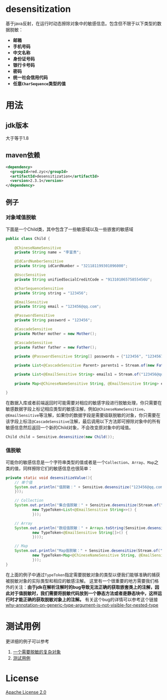 # desensitization
基于java反射，在运行时动态擦除对象中的敏感信息。包含但不限于以下类型的数据脱敏：
* **邮箱**
* **手机号码**
* **中文名称**
* **身份证号码**
* **银行卡号码**
* **密码**
* **统一社会信用代码**
* **任意`CharSequence`类型的值**

# 用法
## jdk版本
大于等于1.8
## maven依赖
```xml
<dependency>
  <groupId>red.zyc</groupId>
  <artifactId>desensitization</artifactId>
  <version>2.3.1</version>
</dependency>
```
## 例子
### 对象域值脱敏
下面是一个Child类，其中包含了一些敏感域以及一些嵌套的敏感域
```java
public class Child {
    
    @ChineseNameSensitive
    private String name = "李富贵";

    @IdCardNumberSensitive
    private String idCardNumber = "321181199301096000";

    @UsccSensitive
    private String unifiedSocialCreditCode = "91310106575855456U";

    @CharSequenceSensitive
    private String string = "123456";

    @EmailSensitive
    private String email = "123456@qq.com";

    @PasswordSensitive
    private String password = "123456";

    @CascadeSensitive
    private Mother mother = new Mother();

    @CascadeSensitive
    private Father father = new Father();
    
    private @PasswordSensitive String[] passwords = {"123456", "1234567", "12345678"};

    private List<@CascadeSensitive Parent> parents1 = Stream.of(new Father(), new Mother()).collect(Collectors.toList());

    private List<@EmailSensitive String> emails1 = Stream.of("123456@qq.com", "1234567@qq.com", "1234568@qq.com").collect(Collectors.toList());
    
    private Map<@ChineseNameSensitive String, @EmailSensitive String> emails2 = Stream.of("张三", "李四", "小明").collect(Collectors.toMap(s -> s, s -> "123456@qq.com"));

}
```
在数据入库或者前端返回时可能需要对相应的敏感字段进行脱敏处理，你只需要在敏感数据字段上标记相应类型的敏感注解，例如`@ChineseNameSensitive`、`@EmailSensitive`等注解，如果你的数据字段是需要级联脱敏的对象，你只需要在该字段上标注`@CascadeSensitive`注解，最后调用以下方法即可擦除对象中的所有敏感信息然后返回一个新的Child对象，不会改变原对象中的域值。
```java
Child child = Sensitive.desensitize(new Child());
```
### 值脱敏
可能你的敏感信息是一个字符串类型的值或者是一个`Collection`、`Array`、`Map`之类的值，同样擦除它们的敏感信息也很简单：
```java
private static void desensitizeValue(){
    // 单个值
    System.out.println("值脱敏：" + Sensitive.desensitize("123456@qq.com", new TypeToken<@EmailSensitive String>() {
    }));

    // Collection
    System.out.println("集合值脱敏：" + Sensitive.desensitize(Stream.of("123456@qq.com", "1234567@qq.com", "1234568@qq.com").collect(Collectors.toList()),
            new TypeToken<List<@EmailSensitive String>>() {
            }));

    // Array
    System.out.println("数组值脱敏：" + Arrays.toString(Sensitive.desensitize(new String[]{"123456@qq.com", "1234567@qq.com", "12345678@qq.com"},
            new TypeToken<@EmailSensitive String[]>() {
            })));

    // Map
    System.out.println("Map值脱敏：" + Sensitive.desensitize(Stream.of("张三", "李四", "小明").collect(Collectors.toMap(s -> s, s -> "123456@qq.com")),
            new TypeToken<Map<@ChineseNameSensitive String, @EmailSensitive String>>() {
            }));
}
```
在上面的例子中通过`TypeToken`指定需要脱敏对象的类型以便我们能够准确的捕获被脱敏对象的实际类型和相应的敏感注解。
这里有一个很重要的地方需要我们格外的关注：**由于jdk在解析注解时的bug导致无法正确的获取嵌套类上的注解，因此对于值脱敏时，我们需要将脱敏代码放到一个静态方法或者是静态块中，这样运行时才能正确的获取脱敏对象上的注解。**
有关这个bug的详情可以参考这个链接[why-annotation-on-generic-type-argument-is-not-visible-for-nested-type](http://stackoverflow.com/questions/39952812/why-annotation-on-generic-type-argument-is-not-visible-for-nested-type)
# 测试用例
更详细的例子可以参考
1. [一个需要脱敏的复杂对象](https://github.com/Allurx/desensitization/blob/master/src/test/java/red/zyc/desensitization/model/Child.java)
2. [测试用例](https://github.com/Allurx/desensitization/blob/master/src/test/java/red/zyc/desensitization/Example.java)
# License
[Apache License 2.0](https://github.com/Allurx/desensitization/blob/master/LICENSE.txt)
